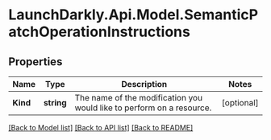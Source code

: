 # LaunchDarkly.Api.Model.SemanticPatchOperationInstructions
## Properties

Name | Type | Description | Notes
------------ | ------------- | ------------- | -------------
**Kind** | **string** | The name of the modification you would like to perform on a resource. | [optional] 

[[Back to Model list]](../README.md#documentation-for-models) [[Back to API list]](../README.md#documentation-for-api-endpoints) [[Back to README]](../README.md)

